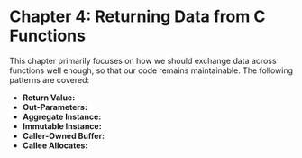 # Chapter 4: Returning Data from C Functions

This chapter primarily focuses on how we should exchange data across functions well enough, so that our code remains maintainable. The following patterns are covered:

- **Return Value:**
- **Out-Parameters:** 
- **Aggregate Instance:** 
- **Immutable Instance:** 
- **Caller-Owned Buffer:** 
- **Callee Allocates:** 
